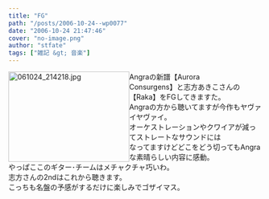 ```yaml
---
title: "FG"
path: "/posts/2006-10-24--wp0077"
date: "2006-10-24 21:47:46"
cover: "no-image.png"
author: "stfate"
tags: ["雑記 &gt; 音楽"]
---
```


<style type="text/css">
<!--
p {white-space: pre-wrap};
-->
</style>

<a href="http://stfate.net/img/061024_214218.jpg" rel="lightbox"><img src="http://stfate.net/img/thm96_061024_214218.jpg" class="thumb" alt="061024_214218.jpg" title="061024_214218.jpg" width="240" height="180" style="float:left" /></a>Angraの新譜【Aurora Consurgens】と志方あきこさんの【Raka】をFGしてきますた。
Angraの方から聴いてますが今作もヤヴァイヤヴァイ。
オーケストレーションやクワイアが減ってストレートなサウンドには
なってますけどどこをどう切ってもAngraな素晴らしい内容に感動。
やっぱここのギター･チームはメチャクチャ巧いわ。
志方さんの2ndはこれから聴きます。
こっちも名盤の予感がするだけに楽しみでゴザイマス。
